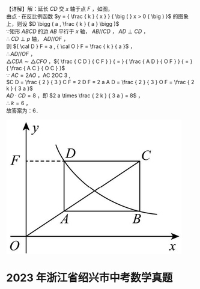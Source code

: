 【详解】解：延长 $C D$ 交 $x$ 轴于点 $F$ ，如图，  
由点 $\cdot$ 在反比例函数 $y = { \frac { k } { x } } { \big ( } x > 0 { \big ) }$ 的图象上，则设 $D \bigg ( a , \frac { k } { a } \bigg )$   
∵矩形 $A B C D$ 的边 $A B$ 平行于 $x$ 轴， $A B / / C D$ ， $A D \perp C D$ ，  
∴ $C D \perp p$ 轴， $A D / / O F$ ，  
则 ${ \cal D } F = a , { \cal O } F = \frac { k } { a }$ ，  
$\therefore A D / / O F$ ，  
$\triangle C D A \sim \triangle C F O$ ，${ \frac { C D } { C F } } { = } { \frac { A D } { O F } } { = } { \frac { A C } { O C } }$   
∵ $A C = 2 A O$ ，AC 2OC 3 ,  
$C D = \frac { 2 } { 3 } C F = 2 D F = 2 a A D = \frac { 2 } { 3 } O F = \frac { 2 k } { 3 a }$   
$A D \cdot C D = 8$ ，即 $2 a \times \frac { 2 k } { 3 a } = 8$ ，   
∴ $k = 6$ ，  
故答案为：6．

![](<../../qs_image_DB/专题1-4_一文搞定反比例函数7个模型，13类题型（解析版）_/557cbe12afcc881b36b33d6746aa2e55dc8fdd93278db066369c2f13140ac9fc.jpg>)

# 2023 年浙江省绍兴市中考数学真题
